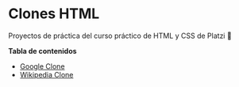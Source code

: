 # Clones HTML
Proyectos de práctica del curso práctico de HTML y CSS de Platzi 💚

**Tabla de contenidos**
- [Google Clone](https://github.com/schicoma/html-clones/tree/main/google-clone "Google Clone")
- [Wikipedia Clone](https://github.com/schicoma/html-clones/tree/main/wikipedia-clone "Wikipedia Clone")
